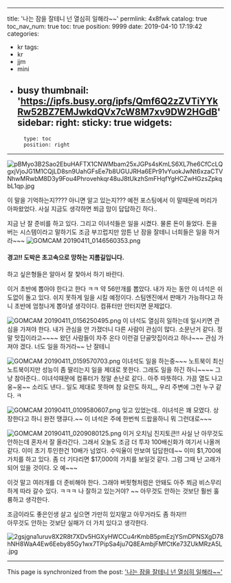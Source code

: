 
---
title: '나는 잠을 잘테니 넌 열심히 일해라~~'
permlink: 4x8fwk
catalog: true
toc_nav_num: true
toc: true
position: 9999
date: 2019-04-10 17:19:42
categories:
- kr
tags:
- kr
- jjm
- mini
- busy
thumbnail: 'https://ipfs.busy.org/ipfs/Qmf6Q2zZVTiYYkRw52BZ7EMJwkdQVx7cW8M7xv9DW2HGdB'
sidebar:
    right:
        sticky: true
widgets:
    -
        type: toc
        position: right
---


![pBMyo3B2Sao2EbuHAFTX1CNWMbam25xJGPs4sKmLS6XL7he6CfCcLQgxjVjoJG1M1CQjLD8sn9UahGFsEe7b8UGUJRHa6EPr91vYuokJwNt6xzaCTVNhwMRwbM8D3y9Fou4Phrovehkqr48uJ8tUkzhSmFHqfYgHCZwHGzsZpkqbL1qp.jpg](https://ipfs.busy.org/ipfs/Qmf6Q2zZVTiYYkRw52BZ7EMJwkdQVx7cW8M7xv9DW2HGdB)

이 말을 기억하는지????  아니면 알고 있는지???
예전 포스팅에서 이 말때문에 머리가 아파왔었다. 
사실 지금도 생각하면 쬐금 맘이 답답하긴 하다..

지금 난 잘 준비를 하고 있다. 
그리고 이녀석들은 일을 시켰다. 
물론 돈이 들었다.  돈을 버는 시스템이라고 말하기도 조금 부끄럽지만
암튼 난 잠을 잘테니 너희들은 일을 하거라~~~
![GOMCAM 20190411_0146560353.png](https://ipfs.busy.org/ipfs/QmadRh2kXGSxPo45mKnUJhToyVf4hT9rPrEKDmjim1ywaa)

#### 경고!!  도박은 초고속으로  망하는 지름길입니다. 
하고 싶은형들은 알아서 잘 찿아서 하기 바란다.

이거 초반에 뽑아야 한다고 한다 ㅋㅋ
약 56만개를 뽑았다. 내가 자는 동안 이 녀석은 쉬도없이 돌고 있다.
쉬지 못하게 일을 시킬 예정이다. 스팀엔진에서 판매가 가능하다고 하니
초반에 엄청나게 뽑아낼 생각이다. 컴퓨터만 안터지면 문제없다.

![GOMCAM 20190411_0156250495.png](https://ipfs.busy.org/ipfs/QmXqKLivKmbQ6h7Nrw9jULwziFPshPJMMhN4XXnoCMkoem)
이 녀석도 열심히 일하는데 일시키면 관심을 가져야 한다.
내가 관심을 안 가졌더니 다른 사람이 관심이 많다.
소문난거 같다. 정말 맛집이라고~~~~ 왔던 사람들이 자주 온다
이런걸 단골맛집이라고 하나~~~  관심 가져야 겠다.
너도 일을 하거라~~ 난 잘테니

![GOMCAM 20190411_0159570703.png](https://ipfs.busy.org/ipfs/QmeqDMDyGqSzvM2Jme9LgN1821dMGjYYJrFupFxntJGpMQ)
 이녀석도 일을 하는중~~~ 
노트북이 최신 노트북이지만 성능이 좀 딸리는지 일을 제대로 못한다.
그래도 일을 하긴 하니~~~~ 그냥 참아준다..
이녀석때문에 컴퓨터가 정말 손난로 같다..  아주 따뜻하다.
가끔 열도 나고 웅~웅~~ 소리도 낸다.. 
일도 제대로 못하며 참 요란도 하지,,, 우리 주변에 그런 누구 같다. ㅋ

![GOMCAM 20190411_0109580607.png](https://ipfs.busy.org/ipfs/QmRjYB3mnq78Y8YnQobwmKBDhHAiGa2eWR7XfXRQT9WNGq)
잊고 있었는데.. 이녀석은 꽤 모였다. 
상장한다고 하니 완전 땡큐다.~~ 
이 녀석은 주에 한번씩 드랍을하니 뭐 그런대로~~~

![GOMCAM 20190411_0209080125.png](https://ipfs.busy.org/ipfs/QmTdzmv8cB2tg14burt2jad4cYTXkzr5k4bnUtQcYiSPkM)
이거 오치님 진지토큰!!
사실 난 아무것도 안하는데 혼자서 잘 올라간다. 그래서 오늘도 조금 더 투자
100배신화가 여기서 나올꺼 같다. 이미 초기 투인한건 10배가 넘었다.
수익율이 안보여 답답한데~~ 이미 $1,700에 가치를 하고 있다. 
좀 더 기다리면 $17,000의 가치를 보일것 같다.
그럼 그때 난 고래가 되어 있을 것이다. 오 예~~~


이것 말고 여러개를 더 준비해야 한다. 
그래야 버핏형처럼은 안돼도 아주 쬐금 비스무리하게 따라 갈수 있다. ㅋㅋㅋ
나 잘하고 있는거야? ~~ 아무것도 안하는 것보단 훨씬 훌륭하고 생각한다.

조금이라도 좋은인생 살고 싶으면 
가만히 있지말고 아무거라도 좀 하자!!!  
아무것도 안하는 것보단 실패가 더 가치 있다고 생각한다.

![2gsjgna1uruv8X2R8t7XDv5HGXyHWCCu4rKmbB5pmEzjYSmDPNSXgD78hNH8WaA4Ew6Eeby85Gy1wx7TPipSa4ju7Q8EAmbjFMfCtKe73ZUkMRzA5L.jpg](https://ipfs.busy.org/ipfs/QmfVTsN7UKcuuuwsHxr4JLam18CcBkt7GxkH8dEUJDWfTf)


- - -

This page is synchronized from the post: ['나는 잠을 잘테니 넌 열심히 일해라~~'](https://steemit.com/@kibumh/4x8fwk)
